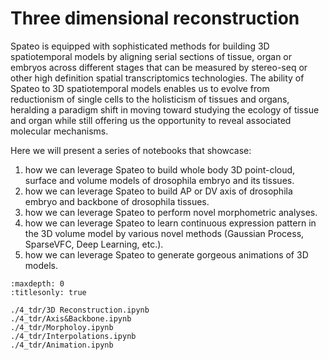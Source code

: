 # Three dimensional reconstruction

Spateo is equipped with sophisticated methods for building 3D spatiotemporal models by aligning serial sections of
tissue, organ or embryos across different stages that can be measured by stereo-seq or other high definition spatial
transcriptomics technologies. The ability of Spateo to 3D spatiotemporal models enables us to evolve from reductionism
of single cells to the holisticism of tissues and organs, heralding a paradigm shift in moving toward studying the
ecology of tissue and organ while still offering us the opportunity to reveal associated molecular mechanisms.

Here we will present a series of notebooks that showcase:

1. how we can leverage Spateo to build whole body 3D point-cloud, surface and volume models of drosophila embryo and its tissues.
2. how we can leverage Spateo to build AP or DV axis of drosophila embryo and backbone of drosophila tissues.
3. how we can leverage Spateo to perform novel morphometric analyses.
4. how we can leverage Spateo to learn continuous expression pattern in the 3D volume model by various novel methods (Gaussian Process, SparseVFC, Deep Learning, etc.).
5. how we can leverage Spateo to generate gorgeous animations of 3D models.

```{toctree}
:maxdepth: 0
:titlesonly: true

./4_tdr/3D Reconstruction.ipynb
./4_tdr/Axis&Backbone.ipynb
./4_tdr/Morpholoy.ipynb
./4_tdr/Interpolations.ipynb
./4_tdr/Animation.ipynb
```
